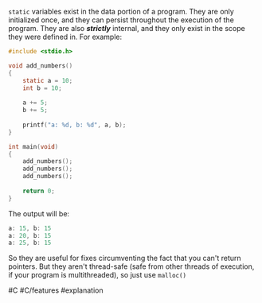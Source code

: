 `static` variables exist in the data portion of a program. They are only initialized once, and they can persist throughout the execution of the program. They are also ***strictly*** internal, and they only exist in the scope they were defined in. For example:

```c
#include <stdio.h>

void add_numbers()
{
    static a = 10;
    int b = 10;
    
    a += 5;
    b += 5;
    
    printf("a: %d, b: %d", a, b); 
}

int main(void)
{
    add_numbers();
    add_numbers();
    add_numbers();
    
    return 0;
}
```

The output will be:

```c
a: 15, b: 15
a: 20, b: 15
a: 25, b: 15
```

So they are useful for fixes circumventing the fact that you can't return pointers. But they aren't thread-safe (safe from other threads of execution, if your program is multithreaded), so just use `malloc()`


#C #C/features #explanation 